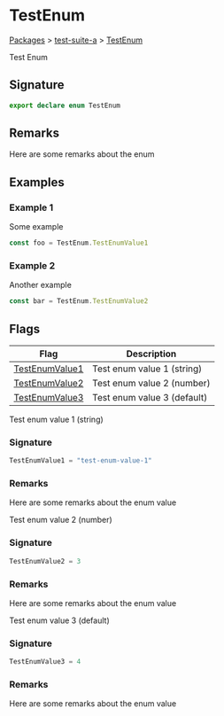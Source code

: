 # TestEnum

[Packages](/) > [test-suite-a](/test-suite-a/) > [TestEnum](/test-suite-a/testenum-enum/)

Test Enum

<h2 id="testenum-signature">Signature</h2>

```typescript
export declare enum TestEnum
```

<h2 id="testenum-remarks">Remarks</h2>

Here are some remarks about the enum

<h2 id="testenum-examples">Examples</h2>

<h3 id="testenum-example1">Example 1</h3>

Some example

```typescript
const foo = TestEnum.TestEnumValue1
```

<h3 id="testenum-example2">Example 2</h3>

Another example

```ts
const bar = TestEnum.TestEnumValue2
```

## Flags

| Flag | Description |
| - | - |
| [TestEnumValue1](/test-suite-a/testenum-enum/testenumvalue1-enummember) | Test enum value 1 (string) |
| [TestEnumValue2](/test-suite-a/testenum-enum/testenumvalue2-enummember) | Test enum value 2 (number) |
| [TestEnumValue3](/test-suite-a/testenum-enum/testenumvalue3-enummember) | Test enum value 3 (default) |

Test enum value 1 (string)

<h3 id="testenumvalue1-signature">Signature</h3>

```typescript
TestEnumValue1 = "test-enum-value-1"
```

<h3 id="testenumvalue1-remarks">Remarks</h3>

Here are some remarks about the enum value

Test enum value 2 (number)

<h3 id="testenumvalue2-signature">Signature</h3>

```typescript
TestEnumValue2 = 3
```

<h3 id="testenumvalue2-remarks">Remarks</h3>

Here are some remarks about the enum value

Test enum value 3 (default)

<h3 id="testenumvalue3-signature">Signature</h3>

```typescript
TestEnumValue3 = 4
```

<h3 id="testenumvalue3-remarks">Remarks</h3>

Here are some remarks about the enum value
